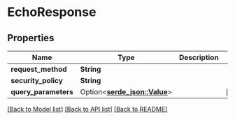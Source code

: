 # EchoResponse

## Properties

Name | Type | Description | Notes
------------ | ------------- | ------------- | -------------
**request_method** | **String** |  |
**security_policy** | **String** |  |
**query_parameters** | Option<[**serde_json::Value**](.md)> |  | [optional]

[[Back to Model list]](../README.md#documentation-for-models) [[Back to API list]](../README.md#documentation-for-api-endpoints) [[Back to README]](../README.md)
